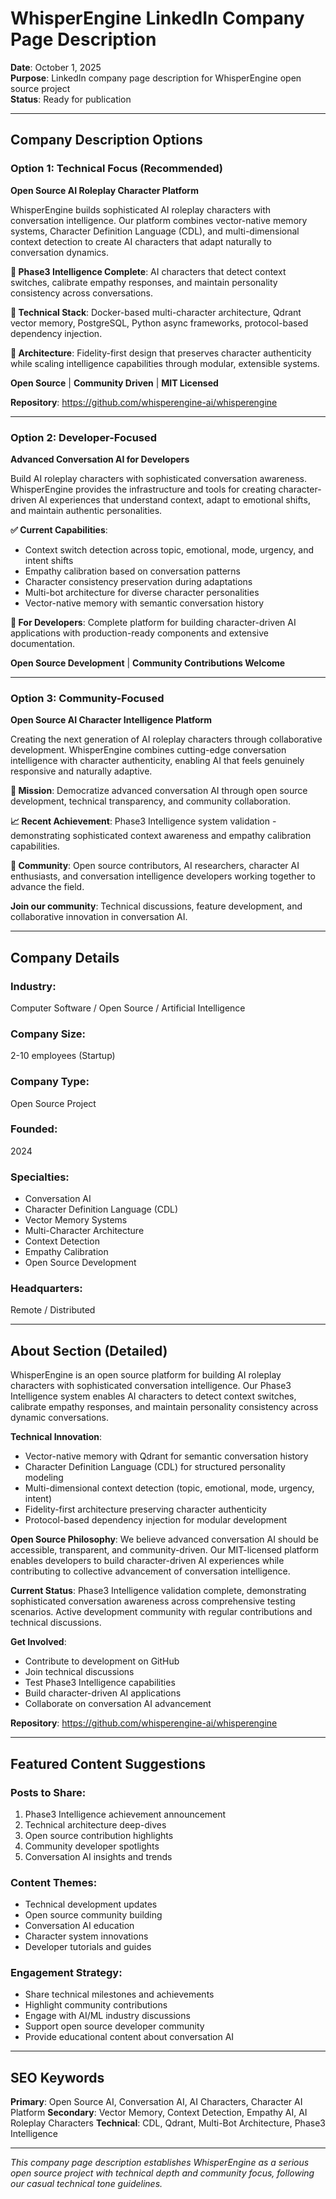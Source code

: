 # WhisperEngine LinkedIn Company Page Description

**Date**: October 1, 2025  
**Purpose**: LinkedIn company page description for WhisperEngine open source project  
**Status**: Ready for publication

---

## **Company Description Options**

### **Option 1: Technical Focus (Recommended)**

**Open Source AI Roleplay Character Platform**

WhisperEngine builds sophisticated AI roleplay characters with conversation intelligence. Our platform combines vector-native memory systems, Character Definition Language (CDL), and multi-dimensional context detection to create AI characters that adapt naturally to conversation dynamics.

**🧠 Phase3 Intelligence Complete**: AI characters that detect context switches, calibrate empathy responses, and maintain personality consistency across conversations.

**🔧 Technical Stack**: Docker-based multi-character architecture, Qdrant vector memory, PostgreSQL, Python async frameworks, protocol-based dependency injection.

**🌊 Architecture**: Fidelity-first design that preserves character authenticity while scaling intelligence capabilities through modular, extensible systems.

**Open Source** | **Community Driven** | **MIT Licensed**

**Repository**: https://github.com/whisperengine-ai/whisperengine

---

### **Option 2: Developer-Focused**

**Advanced Conversation AI for Developers**

Build AI roleplay characters with sophisticated conversation awareness. WhisperEngine provides the infrastructure and tools for creating character-driven AI experiences that understand context, adapt to emotional shifts, and maintain authentic personalities.

**✅ Current Capabilities**:
- Context switch detection across topic, emotional, mode, urgency, and intent shifts
- Empathy calibration based on conversation patterns
- Character consistency preservation during adaptations
- Multi-bot architecture for diverse character personalities
- Vector-native memory with semantic conversation history

**🚀 For Developers**: Complete platform for building character-driven AI applications with production-ready components and extensive documentation.

**Open Source Development** | **Community Contributions Welcome**

---

### **Option 3: Community-Focused**

**Open Source AI Character Intelligence Platform**

Creating the next generation of AI roleplay characters through collaborative development. WhisperEngine combines cutting-edge conversation intelligence with character authenticity, enabling AI that feels genuinely responsive and naturally adaptive.

**🎯 Mission**: Democratize advanced conversation AI through open source development, technical transparency, and community collaboration.

**📈 Recent Achievement**: Phase3 Intelligence system validation - demonstrating sophisticated context awareness and empathy calibration capabilities.

**🤝 Community**: Open source contributors, AI researchers, character AI enthusiasts, and conversation intelligence developers working together to advance the field.

**Join our community**: Technical discussions, feature development, and collaborative innovation in conversation AI.

---

## **Company Details**

### **Industry**: 
Computer Software / Open Source / Artificial Intelligence

### **Company Size**: 
2-10 employees (Startup)

### **Company Type**: 
Open Source Project

### **Founded**: 
2024

### **Specialties**:
- Conversation AI
- Character Definition Language (CDL)
- Vector Memory Systems
- Multi-Character Architecture
- Context Detection
- Empathy Calibration
- Open Source Development

### **Headquarters**: 
Remote / Distributed

---

## **About Section (Detailed)**

WhisperEngine is an open source platform for building AI roleplay characters with sophisticated conversation intelligence. Our Phase3 Intelligence system enables AI characters to detect context switches, calibrate empathy responses, and maintain personality consistency across dynamic conversations.

**Technical Innovation**:
- Vector-native memory with Qdrant for semantic conversation history
- Character Definition Language (CDL) for structured personality modeling
- Multi-dimensional context detection (topic, emotional, mode, urgency, intent)
- Fidelity-first architecture preserving character authenticity
- Protocol-based dependency injection for modular development

**Open Source Philosophy**:
We believe advanced conversation AI should be accessible, transparent, and community-driven. Our MIT-licensed platform enables developers to build character-driven AI experiences while contributing to collective advancement of conversation intelligence.

**Current Status**:
Phase3 Intelligence validation complete, demonstrating sophisticated conversation awareness across comprehensive testing scenarios. Active development community with regular contributions and technical discussions.

**Get Involved**:
- Contribute to development on GitHub
- Join technical discussions
- Test Phase3 Intelligence capabilities
- Build character-driven AI applications
- Collaborate on conversation AI advancement

**Repository**: https://github.com/whisperengine-ai/whisperengine

---

## **Featured Content Suggestions**

### **Posts to Share**:
1. Phase3 Intelligence achievement announcement
2. Technical architecture deep-dives
3. Open source contribution highlights
4. Community developer spotlights
5. Conversation AI insights and trends

### **Content Themes**:
- Technical development updates
- Open source community building
- Conversation AI education
- Character system innovations
- Developer tutorials and guides

### **Engagement Strategy**:
- Share technical milestones and achievements
- Highlight community contributions
- Engage with AI/ML industry discussions
- Support open source developer community
- Provide educational content about conversation AI

---

## **SEO Keywords**

**Primary**: Open Source AI, Conversation AI, AI Characters, Character AI Platform
**Secondary**: Vector Memory, Context Detection, Empathy AI, AI Roleplay Characters
**Technical**: CDL, Qdrant, Multi-Bot Architecture, Phase3 Intelligence

---

*This company page description establishes WhisperEngine as a serious open source project with technical depth and community focus, following our casual technical tone guidelines.*